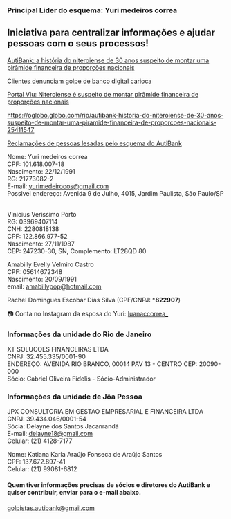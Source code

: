 ### Principal Lider do esquema: Yuri medeiros correa

## Iniciativa para centralizar informações e ajudar pessoas com o seus processos!

[AutiBank: a história do niteroiense de 30 anos suspeito de montar uma pirâmide financeira de proporções nacionais](https://extra.globo.com/casos-de-policia/autibank-historia-do-niteroiense-de-30-anos-suspeito-de-montar-uma-piramide-financeira-de-proporcoes-nacionais-25412626.html)

[Clientes denunciam golpe de banco digital carioca](https://recordtv.r7.com/domingo-espetacular/videos/clientes-denunciam-golpe-de-banco-digital-carioca-28022022)

[Portal Viu: Niteroiense é suspeito de montar pirâmide financeira de proporções nacionais](https://www.portalviu.com.br/brasil/niteroiense-de-30-anos-suspeito-de-montar-piramide-financeira-de-proporcoes-nacionais)

https://oglobo.globo.com/rio/autibank-historia-do-niteroiense-de-30-anos-suspeito-de-montar-uma-piramide-financeira-de-proporcoes-nacionais-25411547

[Reclamações de pessoas lesadas pelo esquema do AutiBank](https://www.reclameaqui.com.br/empresa/autibank/)<br />

Nome: Yuri medeiros correa<br />
CPF: 101.618.007-18<br />
Nascimento: 22/12/1991<br />
RG: 21773082-2<br />
E-mail: yurimedeirooos@gmail.com<br />
Possivel endereço: Avenida 9 de Julho, 4015, Jardim Paulista, São Paulo/SP<br /><br />

Vinicius Verissimo Porto <br />
RG: 03969407114 <br />
CNH: 2280818138 <br />
CPF: 122.866.977-52 <br />
Nascimento: 27/11/1987 <br />
CEP: 247230-30, SN, Complemento: LT28QD 80 <br />

Amabilly Evelly Velmiro Castro <br />
CPF: 05614672348 <br />
Nascimento: 20/09/1991 <br />
email: amabillypop@hotmail.com <br />

Rachel Domingues Escobar Dias Silva (CPF/CNPJ: ***822907**) <br />

📷 Conta no Instagram da esposa do Yuri: [luanaccorrea_](https://www.instagram.com/luanaccorrea_)

### Informações da unidade do Rio de Janeiro

XT SOLUCOES FINANCEIRAS LTDA<br />
CNPJ: 32.455.335/0001-90<br />
ENDEREÇO: AVENIDA RIO BRANCO, 00014 PAV 13 - CENTRO CEP: 20090-000<br />
Sócio: Gabriel Oliveira Fidelis - Sócio-Administrador<br />

### Informações da unidade de Jõa Pessoa

JPX CONSULTORIA EM GESTAO EMPRESARIAL E FINANCEIRA LTDA<br />
CNPJ: 39.434.046/0001-54<br />
Sócia: Delayne dos Santos Jacanrandá<br />
E-mail: delayne18@gmail.com<br />
Celular: (21) 4128-7177<br />

Nome:  Katiana Karla Araújo Fonseca de Araújo Santos<br />
CPF: 137.672.897-41<br />
Celular: (21) 99081-6812<br />


#### Quem tiver informações precisas de sócios e diretores do AutiBank e quiser contribuir, enviar para o e-mail abaixo.

golpistas.autibank@gmail.com
